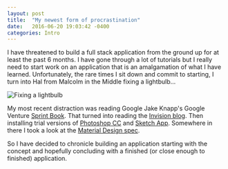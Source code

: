 ```yaml
---
layout: post
title:  "My newest form of procrastination"
date:   2016-06-20 19:03:42 -0400
categories: Intro
---
```

I have threatened to build a full stack application from the ground up for at
least the past 6 months. I have gone through a lot of tutorials but I really
need to start work on an application that is an amalgamation of what I have
learned. Unfortunately, the rare times I sit down and commit to starting, I
turn into Hal from Malcolm in the Middle fixing a lightbulb...

![Fixing a lightbulb](http://i.imgur.com/t0XHtgJ.gif "Fixing lightbulb")

My most recent distraction was reading Google Jake Knapp's Google Venture
[Sprint Book]. That turned into reading the [Invision blog]. Then installing
trial versions of [Photoshop CC] and [Sketch App]. Somewhere in there I took a
look at the [Material Design spec].

So I have decided to chronicle building an application starting with the
concept and hopefully concluding with a finished (or close enough to finished)
application.

[Sprint Book]: http://www.gv.com/sprint/
[Invision Blog]: http://blog.invisionapp.com/
[Photoshop CC]: http://www.adobe.com/products/photoshop.html
[Sketch App]: http://sketchapp.com/
[Material Design spec]: https://material.google.com/

<!--You’ll find this post in your `_posts` directory. Go ahead and edit it and re-build the site to see your changes. You can rebuild the site in many different ways, but the most common way is to run `jekyll serve`, which launches a web server and auto-regenerates your site when a file is updated.

To add new posts, simply add a file in the `_posts` directory that follows the convention `YYYY-MM-DD-name-of-post.ext` and includes the necessary front matter. Take a look at the source for this post to get an idea about how it works.

Jekyll also offers powerful support for code snippets:

{% highlight ruby %}
def print_hi(name)
  puts "Hi, #{name}"
end
print_hi('Tom')
#=> prints 'Hi, Tom' to STDOUT.
{% endhighlight %}

Check out the [Jekyll docs][jekyll-docs] for more info on how to get the most out of Jekyll. File all bugs/feature requests at [Jekyll’s GitHub repo][jekyll-gh]. If you have questions, you can ask them on [Jekyll Talk][jekyll-talk].

[jekyll-docs]: http://jekyllrb.com/docs/home
[jekyll-gh]:   https://github.com/jekyll/jekyll
[jekyll-talk]: https://talk.jekyllrb.com/
-->
